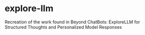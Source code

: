 # explore-llm
Recreation of the work found in Beyond ChatBots: ExploreLLM for Structured Thoughts and Personalized Model Responses
